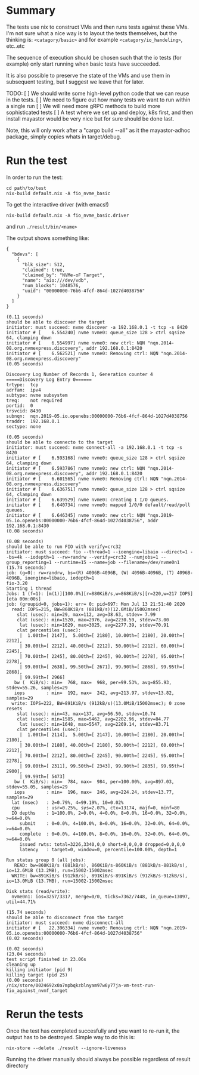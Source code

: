 # Summary

The tests use nix to construct VMs and then runs tests against
these VMs. I'm not sure what a nice way is to layout the tests
themselves, but the thinking is: `<catagory/basic>` and for example
`<catagory/io_handeling>`, etc..etc

The sequence of execution should be chosen such that the io tests
(for example) only start running when basic tests have succeeded.

It is also possible to preserve the state of the VMs and use them in
subsequent testing, but I suggest we leave that for later.


TODO:
[ ] We should write some high-level python code that we can reuse in the tests.
[ ] We need to figure out how many tests we want to run within a single run
[ ] We will need more gRPC methods to build more sophisticated tests
[ ] A test where we set up and deploy, k8s first, and then install mayastor would be very nice but for sure should be done last.



Note, this will only work after a "cargo build --all" as it the
mayastor-adhoc package, simply copies whats in target/debug.

# Run the test

In order to run the test:
```
cd path/to/test
nix-build default.nix -A fio_nvme_basic
```

To get the interactive driver (with emacs!)

```
nix-build default.nix -A fio_nvme_basic.driver
```

and run `./result/bin/<name>`


The output shows something like:

```
{
  "bdevs": [
    {
      "blk_size": 512,
      "claimed": true,
      "claimed_by": "NVMe-oF Target",
      "name": "aio:///dev/vdb",
      "num_blocks": 1048576,
      "uuid": "00000000-76b6-4fcf-864d-1027d4038756"
    }
  ]
}

(0.11 seconds)
should be able to discover the target
initiator: must succeed: nvme discover -a 192.168.0.1 -t tcp -s 8420
initiator # [    6.554240] nvme nvme0: queue_size 128 > ctrl sqsize 64, clamping down
initiator # [    6.554997] nvme nvme0: new ctrl: NQN "nqn.2014-08.org.nvmexpress.discovery", addr 192.168.0.1:8420
initiator # [    6.562521] nvme nvme0: Removing ctrl: NQN "nqn.2014-08.org.nvmexpress.discovery"
(0.05 seconds)

Discovery Log Number of Records 1, Generation counter 4
=====Discovery Log Entry 0======
trtype:  tcp
adrfam:  ipv4
subtype: nvme subsystem
treq:    not required
portid:  0
trsvcid: 8430
subnqn:  nqn.2019-05.io.openebs:00000000-76b6-4fcf-864d-1027d4038756
traddr:  192.168.0.1
sectype: none

(0.05 seconds)
should be able to connecto to the target
initiator: must succeed: nvme connect-all -a 192.168.0.1 -t tcp -s 8420
initiator # [    6.593168] nvme nvme0: queue_size 128 > ctrl sqsize 64, clamping down
initiator # [    6.593786] nvme nvme0: new ctrl: NQN "nqn.2014-08.org.nvmexpress.discovery", addr 192.168.0.1:8420
initiator # [    6.601565] nvme nvme0: Removing ctrl: NQN "nqn.2014-08.org.nvmexpress.discovery"
initiator # [    6.636751] nvme nvme0: queue_size 128 > ctrl sqsize 64, clamping down
initiator # [    6.639529] nvme nvme0: creating 1 I/O queues.
initiator # [    6.640734] nvme nvme0: mapped 1/0/0 default/read/poll queues.
initiator # [    6.646345] nvme nvme0: new ctrl: NQN "nqn.2019-05.io.openebs:00000000-76b6-4fcf-864d-1027d4038756", addr 192.168.0.1:8430
(0.08 seconds)

(0.08 seconds)
should be able to run FIO with verify=crc32
initiator: must succeed: fio --thread=1 --ioengine=libaio --direct=1 --bs=4k --iodepth=1 --rw=randrw --verify=crc32 --numjobs=1 --group_reporting=1 --runtime=15 --name=job --filename=/dev/nvme0n1
(15.74 seconds)
job: (g=0): rw=randrw, bs=(R) 4096B-4096B, (W) 4096B-4096B, (T) 4096B-4096B, ioengine=libaio, iodepth=1
fio-3.20
Starting 1 thread
Jobs: 1 (f=1): [m(1)][100.0%][r=880KiB/s,w=868KiB/s][r=220,w=217 IOPS][eta 00m:00s]
job: (groupid=0, jobs=1): err= 0: pid=697: Mon Jul 13 21:51:40 2020
  read: IOPS=215, BW=860KiB/s (881kB/s)(12.6MiB/15002msec)
    slat (usec): min=29, max=112, avg=38.63, stdev= 7.99
    clat (usec): min=1520, max=2976, avg=2230.59, stdev=73.00
     lat (usec): min=1629, max=3025, avg=2277.39, stdev=70.91
    clat percentiles (usec):
     |  1.00th=[ 2147],  5.00th=[ 2180], 10.00th=[ 2180], 20.00th=[ 2212],
     | 30.00th=[ 2212], 40.00th=[ 2212], 50.00th=[ 2212], 60.00th=[ 2245],
     | 70.00th=[ 2245], 80.00th=[ 2245], 90.00th=[ 2278], 95.00th=[ 2278],
     | 99.00th=[ 2638], 99.50th=[ 2671], 99.90th=[ 2868], 99.95th=[ 2868],
     | 99.99th=[ 2966]
   bw (  KiB/s): min=  768, max=  968, per=99.53%, avg=855.93, stdev=55.26, samples=29
   iops        : min=  192, max=  242, avg=213.97, stdev=13.82, samples=29
  write: IOPS=222, BW=891KiB/s (912kB/s)(13.0MiB/15002msec); 0 zone resets
    slat (usec): min=43, max=137, avg=56.50, stdev=10.74
    clat (usec): min=1585, max=5462, avg=2202.96, stdev=84.77
     lat (usec): min=1648, max=5547, avg=2269.14, stdev=83.71
    clat percentiles (usec):
     |  1.00th=[ 2114],  5.00th=[ 2147], 10.00th=[ 2180], 20.00th=[ 2180],
     | 30.00th=[ 2180], 40.00th=[ 2180], 50.00th=[ 2212], 60.00th=[ 2212],
     | 70.00th=[ 2212], 80.00th=[ 2245], 90.00th=[ 2245], 95.00th=[ 2278],
     | 99.00th=[ 2311], 99.50th=[ 2343], 99.90th=[ 2835], 99.95th=[ 2900],
     | 99.99th=[ 5473]
   bw (  KiB/s): min=  784, max=  984, per=100.00%, avg=897.03, stdev=55.05, samples=29
   iops        : min=  196, max=  246, avg=224.24, stdev=13.77, samples=29
  lat (msec)   : 2=0.79%, 4=99.19%, 10=0.02%
  cpu          : usr=0.25%, sys=2.07%, ctx=13174, majf=0, minf=80
  IO depths    : 1=100.0%, 2=0.0%, 4=0.0%, 8=0.0%, 16=0.0%, 32=0.0%, >=64=0.0%
     submit    : 0=0.0%, 4=100.0%, 8=0.0%, 16=0.0%, 32=0.0%, 64=0.0%, >=64=0.0%
     complete  : 0=0.0%, 4=100.0%, 8=0.0%, 16=0.0%, 32=0.0%, 64=0.0%, >=64=0.0%
     issued rwts: total=3226,3340,0,0 short=0,0,0,0 dropped=0,0,0,0
     latency   : target=0, window=0, percentile=100.00%, depth=1

Run status group 0 (all jobs):
   READ: bw=860KiB/s (881kB/s), 860KiB/s-860KiB/s (881kB/s-881kB/s), io=12.6MiB (13.2MB), run=15002-15002msec
  WRITE: bw=891KiB/s (912kB/s), 891KiB/s-891KiB/s (912kB/s-912kB/s), io=13.0MiB (13.7MB), run=15002-15002msec

Disk stats (read/write):
  nvme0n1: ios=3257/3317, merge=0/0, ticks=7362/7448, in_queue=13097, util=44.71%

(15.74 seconds)
should be able to disconnect from the target
initiator: must succeed: nvme disconnect-all
initiator # [   22.396334] nvme nvme0: Removing ctrl: NQN "nqn.2019-05.io.openebs:00000000-76b6-4fcf-864d-1027d4038756"
(0.02 seconds)

(0.02 seconds)
(23.04 seconds)
test script finished in 23.06s
cleaning up
killing initiator (pid 9)
killing target (pid 25)
(0.00 seconds)
/nix/store/0024692x0a7mpbqkzblnyam97w6y77ja-vm-test-run-fio_against_nvmf_target

```

 #  Rerun the tests

 Once the test has completed succesfully and you want to re-run it,
 the output has to be destroyed. Simple way to do this is:

 ```
 nix-store --delete ./result --ignore-liveness
 ```

 Running the driver manually should always be possible regardless
 of result directory